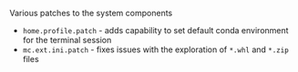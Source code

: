 Various patches to the system components

- `home.profile.patch` - adds capability to set default conda environment for the terminal session
- `mc.ext.ini.patch` - fixes issues with the exploration of `*.whl` and `*.zip` files
